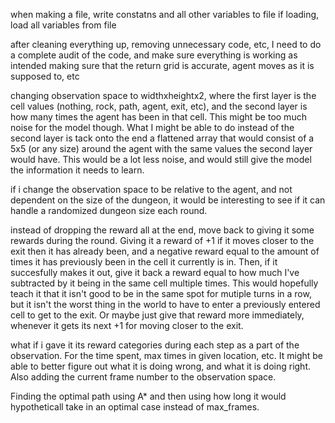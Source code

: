 when making a file, write constatns and all other variables to file
if loading, load all variables from file

after cleaning everything up, removing unnecessary code, etc, I need to do a complete audit of the code, and make sure everything is working as intended
making sure that the return grid is accurate, agent moves as it is supposed to, etc

changing observation space to widthxheightx2, where the first layer is the cell values (nothing, rock, path, agent, exit, etc), and the second layer is how many times the agent has been in that cell.
This might be too much noise for the model though. What I might be able to do instead of the second layer is tack onto the end a flattened array that would consist of a 5x5 (or any size) around the agent with the same values the second layer would have. This would be a lot less noise, and would still give the model the information it needs to learn.

if i change the observation space to be relative to the agent, and not dependent on the size of the dungeon, it would be interesting to see if it can handle a randomized dungeon size each round.

instead of dropping the reward all at the end, move back to giving it some rewards during the round. Giving it a reward of +1 if it moves closer to the exit then it has already been, and a negative reward equal to the amount of times it has previously been in the cell it currently is in. Then, if it succesfully makes it out, give it back a reward equal to how much I've subtracted by it being in the same cell multiple times. This would hopefully teach it that it isn't good to be in the same spot for mutiple turns in a row, but it isn't the worst thing in the world to have to enter a previously entered cell to get to the exit. Or maybe just give that reward more immediately, whenever it gets its next +1 for moving closer to the exit.

what if i gave it its reward categories during each step as a part of the observation. For the time spent, max times in given location, etc. It might be able to better figure out what it is doing wrong, and what it is doing right.
Also adding the current frame number to the observation space.

Finding the optimal path using A\* and then using how long it would hypotheticall take in an optimal case instead of max_frames.
